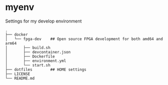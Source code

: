 # myenv

Settings for my develop environment
```
.
├── docker
│   └── fpga-dev    ## Open source FPGA development for both amd64 and arm64
│       ├── build.sh
│       ├── devcontainer.json
│       ├── Dockerfile
│       ├── environment.yml
│       └── start.sh
├── dotfiles        ## HOME settings
├── LICENSE
└── README.md
```

